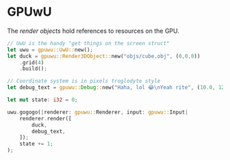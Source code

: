 # GPUwU

The *render objects* hold references to resources on the GPU.

```rust
// UwU is the handy "get things on the screen struct"
let uwu = gpuwu::UwU::new();
let duck = gpuwu::Render3DObject::new("objs/cube.obj", (0,0,0))
    .grid(4)
    .build();

// Coordinate system is in pixels troglodyte style
let debug_text = gpuwu::Debug::new("Haha, lol 😂\nYeah rite", (10.0, 12.0));

let mut state: i32 = 0;

uwu.gogogo(|renderer: gpuwu::Renderer, input: gpuwu::Input|
    renderer.render([
        duck,
        debug_text,
    ]);
    state += 1;
);
```


